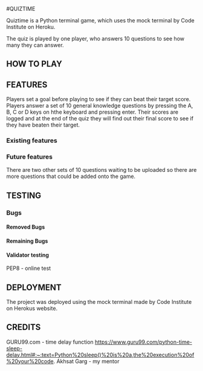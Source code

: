 #QUIZTIME

Quiztime is a Python terminal game, which uses the mock terminal by Code Institute on Heroku.

The quiz is played by one player, who answers 10 questions to see how many they can answer.

## HOW TO PLAY

## FEATURES

Players set a goal before playing to see if they can beat their target score.
Players answer a set of 10 general knowledge questions by pressing the A, B, C or D keys on hthe keyboard and pressing enter. Their scores are logged and at the end of the quiz they will find out their final score to see if they have beaten their target.

### Existing features


### Future features

There are two other sets of 10 questions waiting to be uploaded so there are more questions that could be added onto the game.

## TESTING

### Bugs

#### Removed Bugs

#### Remaining Bugs

#### Validator testing

PEP8 - online test

## DEPLOYMENT

The project was deployed using the mock terminal made by Code Institute on Herokus website.

## CREDITS

GURU99.com - time delay function
https://www.guru99.com/python-time-sleep-delay.html#:~:text=Python%20sleep()%20is%20a,the%20execution%20of%20your%20code.
Akhsat Garg - my mentor
